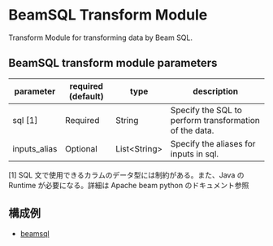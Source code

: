 # BeamSQL Transform Module

Transform Module for transforming data by Beam SQL.

## BeamSQL transform module parameters

| parameter    | required (default) | type          | description                                            |
| ------------ | ------------------ | ------------- | ------------------------------------------------------ |
| sql [1]      | Required           | String        | Specify the SQL to perform transformation of the data. |
| inputs_alias | Optional           | List<String\> | Specify the aliases for inputs in sql.                 |

[1] SQL 文で使用できるカラムのデータ型には制約がある。また、Java の Runtime が必要になる。詳細は Apache beam python のドキュメント参照

## 構成例

- [beamsql](../../../../examples/beamsql.json)
